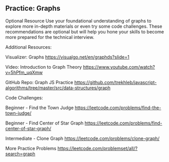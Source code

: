 ## Practice: Graphs

Optional Resource
Use your foundational understanding of graphs to explore more in-depth materials or even try some code challenges. These recommendations are optional but will help you hone your skills to become more prepared for the technical interview.

Additional Resources:

Visualizer: Graphs
https://visualgo.net/en/graphds?slide=1

Video: Introduction to Graph Theory
https://www.youtube.com/watch?v=5hPfm_uqXmw

GitHub Repo: Graph JS Practice
https://github.com/trekhleb/javascript-algorithms/tree/master/src/data-structures/graph

Code Challenges:

Beginner - Find the Town Judge
https://leetcode.com/problems/find-the-town-judge/

Beginner - Find Center of Star Graph
https://leetcode.com/problems/find-center-of-star-graph/

Intermediate - Clone Graph
https://leetcode.com/problems/clone-graph/

More Practice Problems
https://leetcode.com/problemset/all/?search=graph

